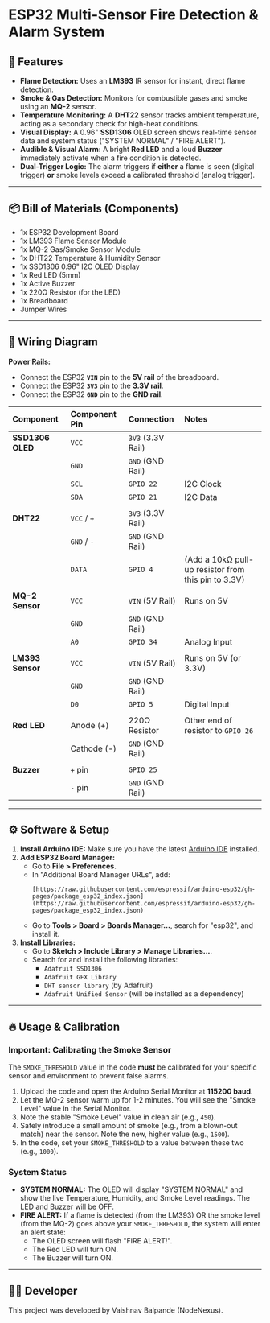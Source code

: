# ESP32 Multi-Sensor Fire Detection & Alarm System

## 🚀 Features

* **Flame Detection:** Uses an **LM393** IR sensor for instant, direct flame detection.
* **Smoke & Gas Detection:** Monitors for combustible gases and smoke using an **MQ-2** sensor.
* **Temperature Monitoring:** A **DHT22** sensor tracks ambient temperature, acting as a secondary check for high-heat conditions.
* **Visual Display:** A 0.96" **SSD1306** OLED screen shows real-time sensor data and system status ("SYSTEM NORMAL" / "FIRE ALERT").
* **Audible & Visual Alarm:** A bright **Red LED** and a loud **Buzzer** immediately activate when a fire condition is detected.
* **Dual-Trigger Logic:** The alarm triggers if **either** a flame is seen (digital trigger) **or** smoke levels exceed a calibrated threshold (analog trigger).

---

## 📦 Bill of Materials (Components)

* 1x ESP32 Development Board
* 1x LM393 Flame Sensor Module
* 1x MQ-2 Gas/Smoke Sensor Module
* 1x DHT22 Temperature & Humidity Sensor
* 1x SSD1306 0.96" I2C OLED Display
* 1x Red LED (5mm)
* 1x Active Buzzer
* 1x 220Ω Resistor (for the LED)
* 1x Breadboard
* Jumper Wires

---

## 🔌 Wiring Diagram

**Power Rails:**
* Connect the ESP32 **`VIN`** pin to the **5V rail** of the breadboard.
* Connect the ESP32 **`3V3`** pin to the **3.3V rail**.
* Connect the ESP32 **`GND`** pin to the **GND rail**.

| Component | Component Pin | Connection | Notes |
| :--- | :--- | :--- | :--- |
| **SSD1306 OLED**| `VCC` | `3V3` (3.3V Rail) | |
| | `GND` | `GND` (GND Rail) | |
| | `SCL` | `GPIO 22` | I2C Clock |
| | `SDA` | `GPIO 21` | I2C Data |
| | | | |
| **DHT22** | `VCC` / `+` | `3V3` (3.3V Rail) | |
| | `GND` / `-` | `GND` (GND Rail) | |
| | `DATA` | `GPIO 4` | (Add a 10kΩ pull-up resistor from this pin to 3.3V) |
| | | | |
| **MQ-2 Sensor** | `VCC` | `VIN` (5V Rail) | Runs on 5V |
| | `GND` | `GND` (GND Rail) | |
| | `A0` | `GPIO 34` | Analog Input |
| | | | |
| **LM393 Sensor**| `VCC` | `VIN` (5V Rail) | Runs on 5V (or 3.3V) |
| | `GND` | `GND` (GND Rail) | |
| | `D0` | `GPIO 5` | Digital Input |
| | | | |
| **Red LED** | Anode (+) | 220Ω Resistor | Other end of resistor to `GPIO 26` |
| | Cathode (-) | `GND` (GND Rail) | |
| | | | |
| **Buzzer** | `+` pin | `GPIO 25` | |
| | `-` pin | `GND` (GND Rail) | |

---

## ⚙️ Software & Setup

1.  **Install Arduino IDE:** Make sure you have the latest [Arduino IDE](https://www.arduino.cc/en/software) installed.
2.  **Add ESP32 Board Manager:**
    * Go to **File > Preferences**.
    * In "Additional Board Manager URLs", add:
        ```
        [https://raw.githubusercontent.com/espressif/arduino-esp32/gh-pages/package_esp32_index.json](https://raw.githubusercontent.com/espressif/arduino-esp32/gh-pages/package_esp32_index.json)
        ```
    * Go to **Tools > Board > Boards Manager...**, search for "esp32", and install it.
3.  **Install Libraries:**
    * Go to **Sketch > Include Library > Manage Libraries...**.
    * Search for and install the following libraries:
        * `Adafruit SSD1306`
        * `Adafruit GFX Library`
        * `DHT sensor library` (by Adafruit)
        * `Adafruit Unified Sensor` (will be installed as a dependency)

---

## 🔥 Usage & Calibration

### **Important: Calibrating the Smoke Sensor**

The `SMOKE_THRESHOLD` value in the code **must** be calibrated for your specific sensor and environment to prevent false alarms.

1.  Upload the code and open the Arduino Serial Monitor at **115200 baud**.
2.  Let the MQ-2 sensor warm up for 1-2 minutes. You will see the "Smoke Level" value in the Serial Monitor.
3.  Note the stable "Smoke Level" value in clean air (e.g., `450`).
4.  Safely introduce a small amount of smoke (e.g., from a blown-out match) near the sensor. Note the new, higher value (e.g., `1500`).
5.  In the code, set your `SMOKE_THRESHOLD` to a value between these two (e.g., `1000`).

### System Status

* **SYSTEM NORMAL:** The OLED will display "SYSTEM NORMAL" and show the live Temperature, Humidity, and Smoke Level readings. The LED and Buzzer will be OFF.
* **FIRE ALERT:** If a flame is detected (from the LM393) OR the smoke level (from the MQ-2) goes above your `SMOKE_THRESHOLD`, the system will enter an alert state:
    * The OLED screen will flash "FIRE ALERT!".
    * The Red LED will turn ON.
    * The Buzzer will turn ON.

---
## 👨‍💻 Developer
This project was developed by Vaishnav Balpande (NodeNexus).
